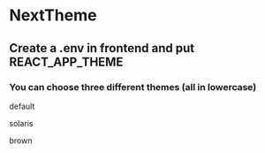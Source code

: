 # NextTheme

## Create a .env in frontend and put REACT_APP_THEME

### You can choose three different themes (all in lowercase)

default

solaris

brown
